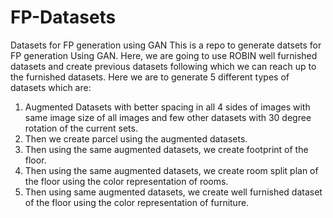 # FP-Datasets
Datasets for FP generation using GAN 
This is a repo to generate datsets for FP generation Using GAN. Here, we are going to use ROBIN well furnished datasets and create previous datasets following which we can reach up to the furnished datasets. Here we are to generate 5 different types of datasets which are:
1. Augmented Datasets with better spacing in all 4 sides of images with same image size of all images and few other datasets with 30 degree rotation of the current sets.
2. Then we create parcel using the augmented datasets.
3. Then using the same augmented datasets, we create footprint of the floor.
4. Then using the same augmented datasets, we create room split plan of the floor using the color representation of rooms.
5. Then using same augmented datasets, we create well furnished dataset of the floor using the color representation of furniture.

